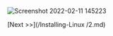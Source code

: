 ![Screenshot 2022-02-11 145223](https://user-images.githubusercontent.com/55657279/153555477-b2032093-f502-4d73-aef0-8fee52acce4b.png)

[Next >>](/Installing-Linux
/2.md)

